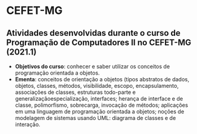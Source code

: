 # CEFET-MG

## Atividades desenvolvidas durante o curso de Programação de Computadores II no CEFET-MG (2021.1)

* **Objetivos do curso**: conhecer e saber utilizar os conceitos de programação orientada a objetos.
* **Ementa**: conceitos de orientação a objetos (tipos abstratos de dados, objetos, classes, métodos,
visibilidade, escopo, encapsulamento, associações de classes, estruturas todo-parte e generalizaçãoespecialização, interfaces; herança de interface e de classe, polimorfismo, sobrecarga, invocação de métodos;
aplicações em uma linguagem de programação orientada a objetos; noções de modelagem de sistemas
usando UML: diagrama de classes e de interação.
